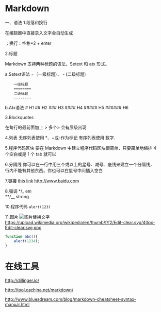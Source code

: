 # Markdown 
一、语法
1.段落和换行  

在编辑器中直接录入文字会自动生成<p>；换行：空格*2 + enter  

2.标题  

Markdown 支持两种标题的语法，Setext 和 atx 形式。  

a.Setext语法  =（一级标题）、 - (二级标题)  

		一级标题
		========
		二级标题
		--------  
		
b.Atx语法
		# H1 
		## H2
		### H3
		#### H4
		##### H5
		###### H6  
		
3.Blockquotes  

在每行的最前面加上 >
多个> 会有层级出现  

4.列表
无序列表使用 *、+或-作为标记
有序列表使用 数字.   

5.程序代码区块
要在 Markdown 中建立程序代码区块很简单，只要简单地缩排 4 个空白或是 1 个 tab 就可以  

6.分隔线
你可以在一行中用三个或以上的星号、减号、底线来建立一个分隔线，行内不能有其他东西。你也可以在星号中间插入空白  

7.链接
[this link](www.baidu.com "百度")
<http://www.baidu.com>  

8.强调
*/_ em  
**/__ strong  

10.程序代码
`alert(123)`  

11.图片
![图片替换文字](www.baidu.com/abc.png "百度图片")
https://upload.wikimedia.org/wikipedia/en/thumb/f/f2/Edit-clear.svg/40px-Edit-clear.svg.png

```javascript
function abc(){
	alert(1234);
}
```


# 在线工具  

http://dillinger.io/  

http://tool.oschina.net/markdown/  

http://www.bluesdream.com/blog/markdown-cheatsheet-syntax-manual.html
